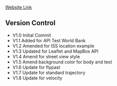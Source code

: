 [Website Link](https://readri205.github.io/Heady_Cocktails_IFE/)

## Version Control

* V1.0 Initial Commit
* V1.1 Added for API Test World Bank
* V1.2 Amended for ISS location example
* V1.3 Updated for Leaflet and MapBox API
* V1.4 Amend for street view style
* V1.5 Amend background color for body and text
* V1.6 Update for flypast
* V1.7 Update for standard trajectory
* V1.8 Update for velocity
